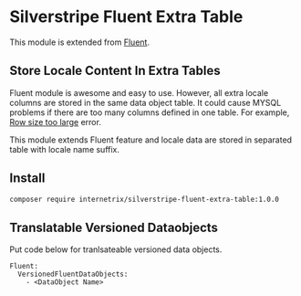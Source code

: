 # Silverstripe Fluent Extra Table

This module is extended from [Fluent](https://github.com/tractorcow/silverstripe-fluent).

## Store Locale Content In Extra Tables

Fluent module is awesome and easy to use. However, all extra locale columns are stored in the same data object table. It could cause MYSQL problems if there are too many columns defined in one table. For example, [Row size too large](https://github.com/tractorcow/silverstripe-fluent/issues?utf8=%E2%9C%93&q=row%20size) error. 

This module extends Fluent feature and locale data are stored in separated table with locale name suffix.

## Install
```bash
composer require internetrix/silverstripe-fluent-extra-table:1.0.0
```

## Translatable Versioned Dataobjects
Put code below for tranlsateable versioned data objects.
```
Fluent:
  VersionedFluentDataObjects:
    - <DataObject Name>
```
